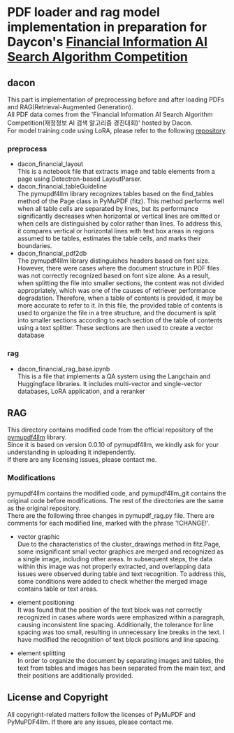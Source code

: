 # PDF loader and rag model implementation in preparation for Daycon's [Financial Information AI Search Algorithm Competition](https://dacon.io/competitions/official/236295/overview/description)

## dacon
This part is implementation of preprocessing before and after loading PDFs and RAG(Retrieval-Augmented Generation).  
All PDF data comes from the 'Financial Information AI Search Algorithm Competition(재정정보 AI 검색 알고리즘 경진대회)' hosted by Dacon.   
For model training code using LoRA, please refer to the following [repository](https://github.com/leeht0113/dacon_rag).  

### preprocess
* dacon_financial_layout  
  This is a notebook file that extracts image and table elements from a page using Detectron-based LayoutParser.  
* dacon_financial_tableGuideline  
  The pymupdf4llm library recognizes tables based on the find_tables method of the Page class in PyMuPDF (fitz).
  This method performs well when all table cells are separated by lines, but its performance significantly decreases when horizontal or vertical lines are omitted or when cells are distinguished by color rather than lines.
  To address this, it compares vertical or horizontal lines with text box areas in regions assumed to be tables, estimates the table cells, and marks their boundaries.  
* dacon_financial_pdf2db  
  The pymupdf4llm library distinguishes headers based on font size. However, there were cases where the document structure in PDF files was not correctly recognized based on font size alone.
  As a result, when splitting the file into smaller sections, the content was not divided appropriately, which was one of the causes of retriever performance degradation.
  Therefore, when a table of contents is provided, it may be more accurate to refer to it.
  In this file, the provided table of contents is used to organize the file in a tree structure, and the document is split into smaller sections according to each section of the table of contents using a text splitter. These sections are then used to create a vector database
  

### rag
* dacon_financial_rag_base.ipynb  
  This is a file that implements a QA system using the Langchain and Huggingface libraries. It includes multi-vector and single-vector databases, LoRA application, and a reranker  

## RAG
This directory contains modified code from the official repository of the [pymupdf4llm](https://github.com/pymupdf/RAG) library.  
Since it is based on version 0.0.10 of pymupdf4llm, we kindly ask for your understanding in uploading it independently.  
If there are any licensing issues, please contact me.  

### Modifications
pymupdf4llm contains the modified code, and pymupdf4llm_git contains the original code before modifications. The rest of the directories are the same as the original repository.  
There are the following three changes in pymupdf_rag.py file. There are comments for each modified line, marked with the phrase '!CHANGE!'.  
 * vector graphic  
   Due to the characteristics of the cluster_drawings method in fitz.Page, some insignificant small vector graphics are merged and recognized as a single image, including other areas.
   In subsequent steps, the data within this image was not properly extracted, and overlapping data issues were observed during table and text recognition.
   To address this, some conditions were added to check whether the merged image contains table or text areas.
   
 * element positioning  
   It was found that the position of the text block was not correctly recognized in cases where words were emphasized within a paragraph, causing inconsistent line spacing.
   Additionally, the tolerance for line spacing was too small, resulting in unnecessary line breaks in the text. I have modified the recognition of text block positions and line spacing.
   
 * element splitting  
   In order to organize the document by separating images and tables, the text from tables and images has been separated from the main text, and their positions are additionally provided.

## License and Copyright
All copyright-related matters follow the licenses of PyMuPDF and PyMuPDF4llm. If there are any issues, please contact me.
